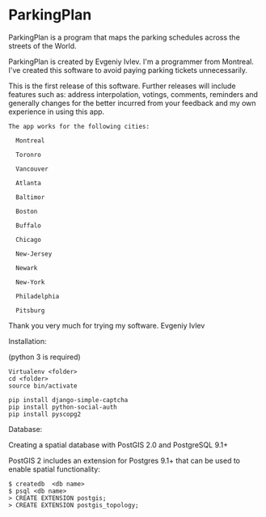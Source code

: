 ParkingPlan
===========

ParkingPlan is a program that maps the parking schedules across the streets of the World.

ParkingPlan is created by Evgeniy Ivlev. I'm a programmer from Montreal. I've created this software
to avoid paying parking tickets unnecessarily.

This is the first release of this software. Further releases will include features such as:
address interpolation, votings, comments, reminders and generally changes for the better incurred
from your feedback and my own experience in using this app.

    The app works for the following cities:
    
      Montreal

      Toronro

      Vancouver

      Atlanta

      Baltimor

      Boston

      Buffalo

      Chicago

      New-Jersey

      Newark

      New-York

      Philadelphia

      Pitsburg
      
Thank you very much for trying my software.
Evgeniy Ivlev



Installation:

(python 3 is required)

    Virtualenv <folder>
    cd <folder>
    source bin/activate

    pip install django-simple-captcha
    pip install python-social-auth
    pip install pyscopg2

Database:

Creating a spatial database with PostGIS 2.0 and PostgreSQL 9.1+

PostGIS 2 includes an extension for Postgres 9.1+ that can be used to enable spatial functionality:

    $ createdb  <db name>
    $ psql <db name>
    > CREATE EXTENSION postgis;
    > CREATE EXTENSION postgis_topology;


